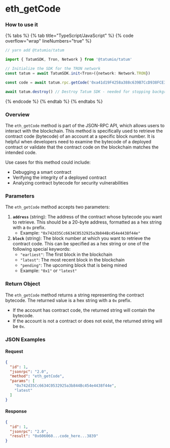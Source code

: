 # eth\_getCode

### How to use it

{% tabs %}
{% tab title="TypeScript/JavaScript" %}
{% code overflow="wrap" lineNumbers="true" %}
```typescript
// yarn add @tatumio/tatum

import { TatumSDK, Tron, Network } from '@tatumio/tatum'

// Initialize the SDK for the TRON network
const tatum = await TatumSDK.init<Tron>({network: Network.TRON})

const code = await tatum.rpc.getCode('0xa41d19F4258a388c639B7CcD938FCE3fb7D05e86')

await tatum.destroy() // Destroy Tatum SDK - needed for stopping background jobs
```
{% endcode %}
{% endtab %}
{% endtabs %}

### Overview

The `eth_getCode` method is part of the JSON-RPC API, which allows users to interact with the blockchain. This method is specifically used to retrieve the contract code (bytecode) of an account at a specific block number. It is helpful when developers need to examine the bytecode of a deployed contract or validate that the contract code on the blockchain matches the intended code.

Use cases for this method could include:

* Debugging a smart contract
* Verifying the integrity of a deployed contract
* Analyzing contract bytecode for security vulnerabilities

### Parameters

The `eth_getCode` method accepts two parameters:

1. **`address`** (string): The address of the contract whose bytecode you want to retrieve. This should be a 20-byte address, formatted as a hex string with a `0x` prefix.
   * Example: `"0x742d35Cc6634C0532925a3b844Bc454e4438f44e"`
2. **`block`** (string): The block number at which you want to retrieve the contract code. This can be specified as a hex string or one of the following special keywords:
   * `"earliest"`: The first block in the blockchain
   * `"latest"`: The most recent block in the blockchain
   * `"pending"`: The upcoming block that is being mined
   * Example: `"0x1"` or `"latest"`

### Return Object

The `eth_getCode` method returns a string representing the contract bytecode. The returned value is a hex string with a `0x` prefix.

* If the account has contract code, the returned string will contain the bytecode.
* If the account is not a contract or does not exist, the returned string will be `0x`.

### JSON Examples

#### Request

```json
{
  "id": 1,
  "jsonrpc": "2.0",
  "method": "eth_getCode",
  "params": [
    "0x742d35Cc6634C0532925a3b844Bc454e4438f44e",
    "latest"
  ]
}
```

#### Response

```json
{
  "id": 1,
  "jsonrpc": "2.0",
  "result": "0x606060...code_here...3839"
}
```
